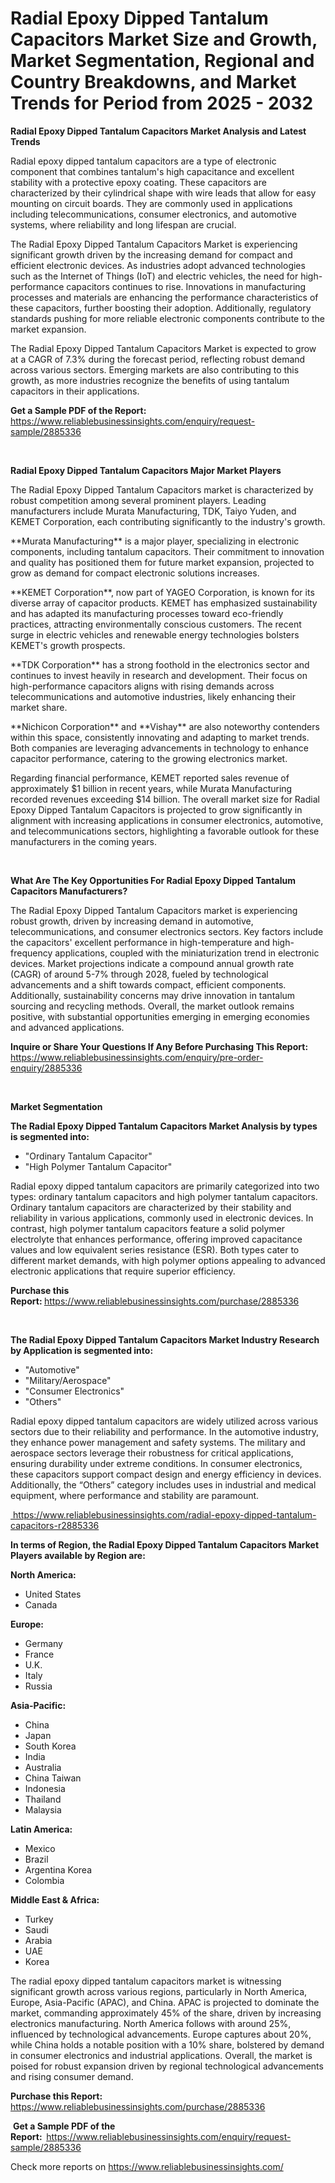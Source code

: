 <p><h1>Radial Epoxy Dipped Tantalum Capacitors Market Size and Growth, Market Segmentation, Regional and Country Breakdowns, and Market Trends for Period from 2025 -  2032</h1></p><p><strong>Radial Epoxy Dipped Tantalum Capacitors Market Analysis and Latest Trends</strong></p>
<p><p>Radial epoxy dipped tantalum capacitors are a type of electronic component that combines tantalum's high capacitance and excellent stability with a protective epoxy coating. These capacitors are characterized by their cylindrical shape with wire leads that allow for easy mounting on circuit boards. They are commonly used in applications including telecommunications, consumer electronics, and automotive systems, where reliability and long lifespan are crucial.</p><p>The Radial Epoxy Dipped Tantalum Capacitors Market is experiencing significant growth driven by the increasing demand for compact and efficient electronic devices. As industries adopt advanced technologies such as the Internet of Things (IoT) and electric vehicles, the need for high-performance capacitors continues to rise. Innovations in manufacturing processes and materials are enhancing the performance characteristics of these capacitors, further boosting their adoption. Additionally, regulatory standards pushing for more reliable electronic components contribute to the market expansion.</p><p>The Radial Epoxy Dipped Tantalum Capacitors Market is expected to grow at a CAGR of 7.3% during the forecast period, reflecting robust demand across various sectors. Emerging markets are also contributing to this growth, as more industries recognize the benefits of using tantalum capacitors in their applications.</p></p>
<p><strong>Get a Sample PDF of the Report:&nbsp;</strong> <a href="https://www.reliablebusinessinsights.com/enquiry/request-sample/2885336?utm_campaign=3004&utm_medium=2&utm_source=Github&utm_content=ia&utm_term=13032025&utm_id=radial-epoxy-dipped-tantalum-capacitors">https://www.reliablebusinessinsights.com/enquiry/request-sample/2885336</a></p>
<p>&nbsp;</p>
<p><strong>Radial Epoxy Dipped Tantalum Capacitors Major Market Players</strong></p>
<p><p>The Radial Epoxy Dipped Tantalum Capacitors market is characterized by robust competition among several prominent players. Leading manufacturers include Murata Manufacturing, TDK, Taiyo Yuden, and KEMET Corporation, each contributing significantly to the industry's growth.</p><p>**Murata Manufacturing** is a major player, specializing in electronic components, including tantalum capacitors. Their commitment to innovation and quality has positioned them for future market expansion, projected to grow as demand for compact electronic solutions increases.</p><p>**KEMET Corporation**, now part of YAGEO Corporation, is known for its diverse array of capacitor products. KEMET has emphasized sustainability and has adapted its manufacturing processes toward eco-friendly practices, attracting environmentally conscious customers. The recent surge in electric vehicles and renewable energy technologies bolsters KEMET's growth prospects.</p><p>**TDK Corporation** has a strong foothold in the electronics sector and continues to invest heavily in research and development. Their focus on high-performance capacitors aligns with rising demands across telecommunications and automotive industries, likely enhancing their market share.</p><p>**Nichicon Corporation** and **Vishay** are also noteworthy contenders within this space, consistently innovating and adapting to market trends. Both companies are leveraging advancements in technology to enhance capacitor performance, catering to the growing electronics market.</p><p>Regarding financial performance, KEMET reported sales revenue of approximately $1 billion in recent years, while Murata Manufacturing recorded revenues exceeding $14 billion. The overall market size for Radial Epoxy Dipped Tantalum Capacitors is projected to grow significantly in alignment with increasing applications in consumer electronics, automotive, and telecommunications sectors, highlighting a favorable outlook for these manufacturers in the coming years.</p></p>
<p>&nbsp;</p>
<p><strong>What Are The Key Opportunities For Radial Epoxy Dipped Tantalum Capacitors Manufacturers?</strong></p>
<p><p>The Radial Epoxy Dipped Tantalum Capacitors market is experiencing robust growth, driven by increasing demand in automotive, telecommunications, and consumer electronics sectors. Key factors include the capacitors' excellent performance in high-temperature and high-frequency applications, coupled with the miniaturization trend in electronic devices. Market projections indicate a compound annual growth rate (CAGR) of around 5-7% through 2028, fueled by technological advancements and a shift towards compact, efficient components. Additionally, sustainability concerns may drive innovation in tantalum sourcing and recycling methods. Overall, the market outlook remains positive, with substantial opportunities emerging in emerging economies and advanced applications.</p></p>
<p><strong>Inquire or Share Your Questions If Any Before Purchasing This Report:</strong> <a href="https://www.reliablebusinessinsights.com/enquiry/pre-order-enquiry/2885336?utm_campaign=3004&utm_medium=2&utm_source=Github&utm_content=ia&utm_term=13032025&utm_id=radial-epoxy-dipped-tantalum-capacitors">https://www.reliablebusinessinsights.com/enquiry/pre-order-enquiry/2885336</a></p>
<p>&nbsp;</p>
<p><strong>Market Segmentation</strong></p>
<p><strong>The Radial Epoxy Dipped Tantalum Capacitors Market Analysis by types is segmented into:</strong></p>
<p><ul><li>"Ordinary Tantalum Capacitor"</li><li>"High Polymer Tantalum Capacitor"</li></ul></p>
<p><p>Radial epoxy dipped tantalum capacitors are primarily categorized into two types: ordinary tantalum capacitors and high polymer tantalum capacitors. Ordinary tantalum capacitors are characterized by their stability and reliability in various applications, commonly used in electronic devices. In contrast, high polymer tantalum capacitors feature a solid polymer electrolyte that enhances performance, offering improved capacitance values and low equivalent series resistance (ESR). Both types cater to different market demands, with high polymer options appealing to advanced electronic applications that require superior efficiency.</p></p>
<p><strong>Purchase this Report:&nbsp;</strong><a href="https://www.reliablebusinessinsights.com/purchase/2885336?utm_campaign=3004&utm_medium=2&utm_source=Github&utm_content=ia&utm_term=13032025&utm_id=radial-epoxy-dipped-tantalum-capacitors">https://www.reliablebusinessinsights.com/purchase/2885336</a></p>
<p>&nbsp;</p>
<p><strong>The Radial Epoxy Dipped Tantalum Capacitors Market Industry Research by Application is segmented into:</strong></p>
<p><ul><li>"Automotive"</li><li>"Military/Aerospace"</li><li>"Consumer Electronics"</li><li>"Others"</li></ul></p>
<p><p>Radial epoxy dipped tantalum capacitors are widely utilized across various sectors due to their reliability and performance. In the automotive industry, they enhance power management and safety systems. The military and aerospace sectors leverage their robustness for critical applications, ensuring durability under extreme conditions. In consumer electronics, these capacitors support compact design and energy efficiency in devices. Additionally, the “Others” category includes uses in industrial and medical equipment, where performance and stability are paramount.</p></p>
<p><a href="https://www.reliablebusinessinsights.com/radial-epoxy-dipped-tantalum-capacitors-r2885336?utm_campaign=3004&utm_medium=2&utm_source=Github&utm_content=ia&utm_term=13032025&utm_id=radial-epoxy-dipped-tantalum-capacitors">&nbsp;https://www.reliablebusinessinsights.com/radial-epoxy-dipped-tantalum-capacitors-r2885336</a></p>
<p><strong>In terms of Region, the Radial Epoxy Dipped Tantalum Capacitors Market Players available by Region are:</strong></p>
<p>
    <p> <strong> North America: </strong>
        <ul>
            <li>United States</li>
            <li>Canada</li>
        </ul>
        </p> 
    <p> <strong> Europe: </strong>
        <ul>
            <li>Germany</li>
            <li>France</li>
            <li>U.K.</li>
            <li>Italy</li>
            <li>Russia</li>
        </ul>
        </p> 
    <p> <strong> Asia-Pacific: </strong>
        <ul>
            <li>China</li>
            <li>Japan</li>
            <li>South Korea</li>
            <li>India</li>
            <li>Australia</li>
            <li>China Taiwan</li>
            <li>Indonesia</li>
            <li>Thailand</li>
            <li>Malaysia</li>
        </ul>
        </p> 
    <p> <strong> Latin America: </strong>
        <ul>
            <li>Mexico</li>
            <li>Brazil</li>
            <li>Argentina Korea</li>
            <li>Colombia</li>
        </ul>
        </p> 
    <p> <strong> Middle East & Africa: </strong>
        <ul>
            <li>Turkey</li>
            <li>Saudi</li>
            <li>Arabia</li>
            <li>UAE</li>
            <li>Korea</li>
        </ul>
    </p>
    </p>
<p><p>The radial epoxy dipped tantalum capacitors market is witnessing significant growth across various regions, particularly in North America, Europe, Asia-Pacific (APAC), and China. APAC is projected to dominate the market, commanding approximately 45% of the share, driven by increasing electronics manufacturing. North America follows with around 25%, influenced by technological advancements. Europe captures about 20%, while China holds a notable position with a 10% share, bolstered by demand in consumer electronics and industrial applications. Overall, the market is poised for robust expansion driven by regional technological advancements and rising consumer demand.</p></p>
<p><strong>Purchase this Report: </strong><a href="https://www.reliablebusinessinsights.com/purchase/2885336?utm_campaign=3004&utm_medium=2&utm_source=Github&utm_content=ia&utm_term=13032025&utm_id=radial-epoxy-dipped-tantalum-capacitors">https://www.reliablebusinessinsights.com/purchase/2885336</a></p>
<p>&nbsp;<strong>Get a Sample PDF of the Report:&nbsp;&nbsp;</strong><a href="https://www.reliablebusinessinsights.com/enquiry/request-sample/2885336?utm_campaign=3004&utm_medium=2&utm_source=Github&utm_content=ia&utm_term=13032025&utm_id=radial-epoxy-dipped-tantalum-capacitors">https://www.reliablebusinessinsights.com/enquiry/request-sample/2885336</a></p>
<p><strong></strong></p>
<p>Check more reports on <a href="https://www.reliablebusinessinsights.com/?utm_campaign=3004&utm_medium=2&utm_source=Github&utm_content=ia&utm_term=13032025&utm_id=radial-epoxy-dipped-tantalum-capacitors">https://www.reliablebusinessinsights.com/</a></p>